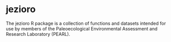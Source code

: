 # jezioro

The jezioro R package is a collection of functions and datasets intended for use by members of the Paleoecological Environmental Assessment and Research Laboratory (PEARL).